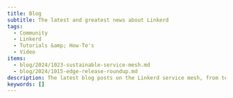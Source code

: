 ```yaml
---
title: Blog
subtitle: The latest and greatest news about Linkerd
tags:
  - Community
  - Linkerd
  - Tutorials &amp; How-To's
  - Video
items:
  - blog/2024/1023-sustainable-service-mesh.md
  - blog/2024/1015-edge-release-roundup.md
description: The latest blog posts on the Linkerd service mesh, from technical tutorials to announcements to what's next on the roadmap.
keywords: []
---
```

